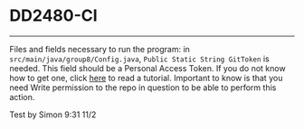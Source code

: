 # DD2480-CI

---------
Files and fields necessary to run the program:
in `src/main/java/group8/Config.java`, `Public Static String GitToken` is needed. 
This field should be a Personal Access Token. If you do not know how to get one, click 
[here](https://docs.github.com/en/authentication/keeping-your-account-and-data-secure/creating-a-personal-access-token) 
to read a tutorial. Important to know is that you need Write permission to the repo in question to be able to perform this action.
 
 
 Test by Simon 9:31 11/2
